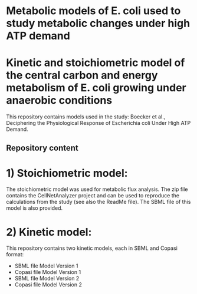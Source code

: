 # Metabolic models of E. coli used to study metabolic changes under high ATP demand

# Kinetic and stoichiometric model of the central carbon and energy metabolism of E. coli growing under anaerobic conditions

This repository contains models used in the study: 
Boecker et al., Deciphering the Physiological Response of Escherichia coli Under High ATP Demand.    

## Repository content 

# 1) Stoichiometric model:

The stoichiometric model was used for metabolic flux analysis. The zip file contains
the CellNetAnalyzer project and can be used to reproduce the calculations from the
study (see also the ReadMe file). The SBML file of this model is also provided.


# 2) Kinetic model:

This repository contains two kinetic models, each in SBML and Copasi format:

- SBML file Model Version 1
- Copasi file Model Version 1
- SBML file Model Version 2
- Copasi file Model Version 2
